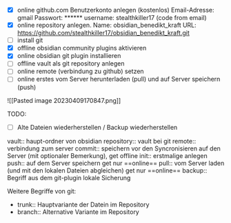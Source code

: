 
- [x] online github.com Benutzerkonto anlegen (kostenlos)
      Email-Adresse: gmail
      Passwort: ******
      username: stealthkiller17
      (code from email)
- [x] online repository anlegen.
      Name: obsidian_benedikt_kraft
      URL: https://github.com/stealthkiller17/obsidian_benedikt_kraft.git
- [ ] install git 
- [x] offline obsidian community plugins aktivieren
- [x] online obsidian git plugin installieren
- [ ] offline vault als git repository anlegen
- [ ] online remote (verbindung zu github) setzen
- [ ] online erstes vom Server herunterladen (pull) und auf Server speichern (push)

![[Pasted image 20230409170847.png]]

TODO:
- [ ]  Alte Dateien wiederherstellen / Backup wiederherstellen

vault:: haupt-ordner von obsidian
repository:: vault bei git
remote:: verbindung zum server
commit:: speichern vor den Syncronisieren auf den Server (mit optionaler Bemerkung), get offline
init:: erstmalige anlegen
push:: auf dem Server speichern get nur ==online==
pull:: vom Server laden (und mit den lokalen Dateien abgleichen) get nur ==online==
backup:: Begriff aus dem git-plugin lokale Sicherung 

Weitere Begriffe von git:
- trunk:: Hauptvariante der Datein im Repository
- branch:: Alternative Variante im Repository 
